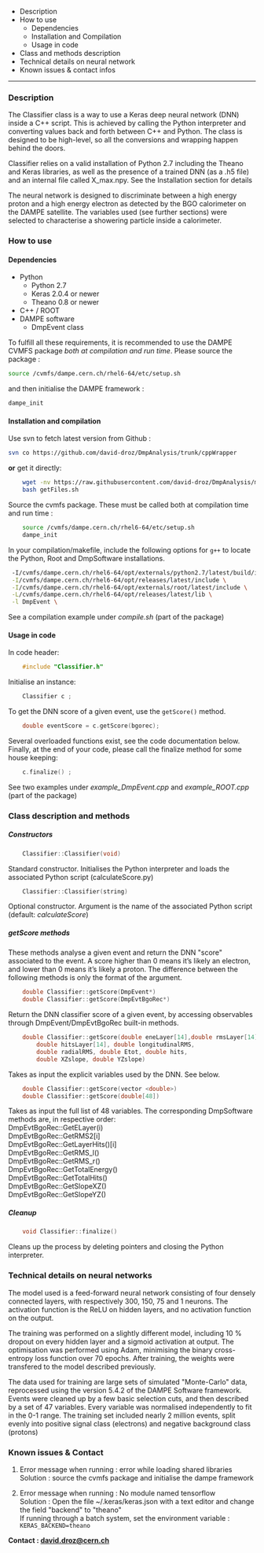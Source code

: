 - Description
- How to use
  - Dependencies
  - Installation and Compilation
  - Usage in code
- Class and methods description
- Technical details on neural network
- Known issues & contact infos


-------------------------

### Description

The Classifier class is a way to use a Keras deep neural network (DNN) inside a C++ script. This is achieved by calling the Python interpreter and converting values back and forth between C++ and Python. The class is designed to be high-level, so all the conversions and wrapping happen behind the doors. 

Classifier relies on a valid installation of Python 2.7 including the Theano and Keras libraries, as well as the presence of a trained DNN (as a .h5 file) and an internal file called X_max.npy. See the Installation section for details

The neural network is designed to discriminate between a high energy proton and a high energy electron as detected by the BGO calorimeter on the DAMPE satellite. The variables used (see further sections) were selected to characterise a showering particle inside a calorimeter. 


### How to use

#### Dependencies

- Python
  - Python 2.7
  - Keras 2.0.4 or newer
  - Theano 0.8 or newer
- C++ / ROOT
- DAMPE software
  - DmpEvent class

To fulfill all these requirements, it is recommended to use the DAMPE CVMFS package *both at compilation and run time*. Please source the package :

```bash
source /cvmfs/dampe.cern.ch/rhel6-64/etc/setup.sh
```

and then initialise the DAMPE framework :

```bash
dampe_init
```

#### Installation and compilation

Use svn to fetch latest version from Github :

```bash
svn co https://github.com/david-droz/DmpAnalysis/trunk/cppWrapper
```

**or** get it directly:

```bash
	wget -nv https://raw.githubusercontent.com/david-droz/DmpAnalysis/master/cppWrapper/getFiles.sh
	bash getFiles.sh
```

Source the cvmfs package. These must be called both at compilation time and run time :

```bash
	source /cvmfs/dampe.cern.ch/rhel6-64/etc/setup.sh
	dampe_init
```

In your compilation/makefile, include the following options for `g++` to locate the Python, Root and DmpSoftware installations.

```bash
 -I/cvmfs/dampe.cern.ch/rhel6-64/opt/externals/python2.7/latest/build/include/python2.7 \
 -I/cvmfs/dampe.cern.ch/rhel6-64/opt/releases/latest/include \
 -I/cvmfs/dampe.cern.ch/rhel6-64/opt/externals/root/latest/include \
 -L/cvmfs/dampe.cern.ch/rhel6-64/opt/releases/latest/lib \
 -l DmpEvent \
```

See a compilation example under *compile.sh* (part of the package)

#### Usage in code

In code header:
```c++
	#include "Classifier.h"
```

Initialise an instance:

```c++
	Classifier c ;
```

To get the DNN score of a given event, use the `getScore()` method.

```c++
	double eventScore = c.getScore(bgorec);
```

Several overloaded functions exist, see the code documentation below. Finally, at the end of your code, please call the finalize method for some house keeping:

```c++
	c.finalize() ;
```

See two examples under *example_DmpEvent.cpp* and *example_ROOT.cpp* (part of the package)


### Class description and methods


##### Constructors

```c++
	Classifier::Classifier(void)
```

Standard constructor. Initialises the Python interpreter and loads the associated Python script (calculateScore.py)

```c++
	Classifier::Classifier(string)
```

Optional constructor. Argument is the name of the associated Python script (default: *calculateScore*)

##### getScore methods

These methods analyse a given event and return the DNN "score" associated to the event. A score higher than 0 means it’s likely an electron, and lower than 0 means it’s likely a proton. 
The difference between the following methods is only the format of the argument.

```c++
	double Classifier::getScore(DmpEvent*)
	double Classifier::getScore(DmpEvtBgoRec*)
```

Return the DNN classifier score of a given event, by accessing observables through DmpEvent/DmpEvtBgoRec built-in methods. 

```c++
	double Classifier::getScore(double eneLayer[14],double rmsLayer[14], 
		double hitsLayer[14], double longitudinalRMS, 
		double radialRMS, double Etot, double hits,
		double XZslope, double YZslope)
```

Takes as input the explicit variables used by the DNN. See below.

```c++
	double Classifier::getScore(vector <double>)
	double Classifier::getScore(double[48])
```

Takes as input the full list of 48 variables. The corresponding DmpSoftware methods are, in respective order:  
DmpEvtBgoRec::GetELayer(i)    
DmpEvtBgoRec::GetRMS2[i]   
DmpEvtBgoRec::GetLayerHits()[i]  
DmpEvtBgoRec::GetRMS_l()  
DmpEvtBgoRec::GetRMS_r()  
DmpEvtBgoRec::GetTotalEnergy()  
DmpEvtBgoRec::GetTotalHits()  
DmpEvtBgoRec::GetSlopeXZ()  
DmpEvtBgoRec::GetSlopeYZ()

##### Cleanup

```c++
	void Classifier::finalize()
```

Cleans up the process by deleting pointers and closing the Python interpreter. 


### Technical details on neural networks

The model used is a feed-forward neural network consisting of four densely connected layers, with respectively 300, 150, 75 and 1 neurons. The activation function is the ReLU on hidden layers, and no activation function on the output.

The training was performed on a slightly different model, including 10 % dropout on every hidden layer and a sigmoid activation at output. The optimisation was performed using Adam, minimising the binary cross-entropy loss function over 70 epochs. After training, the weights were transfered to the model described previously.

The data used for training are large sets of simulated "Monte-Carlo" data, reprocessed using the version 5.4.2 of the DAMPE Software framework. Events were cleaned up by a few basic selection cuts, and then described by a set of 47 variables. Every variable was normalised independently to fit in the 0-1 range. The training set included nearly 2 million events, split evenly into positive signal class (electrons) and negative background class (protons)



### Known issues & Contact


1. Error message when running : error while loading shared libraries    
	Solution : source the cvmfs package and initialise the dampe framework

2. Error message when running : No module named tensorflow    
	Solution : Open the file ~/.keras/keras.json with a text editor and change the field "backend" to "theano"    
	If running through a batch system, set the environment variable :
		`KERAS_BACKEND=theano`


**Contact : david.droz@cern.ch**
